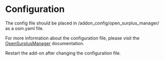 # Configuration

The config file should be placed in /addon_config/open_surplus_manager/ as a osm.yaml file.

For more information about the configuration file, please visit the [OpenSurplusManager](https://github.com/JoseRa9/OpenSurplusManager) documentation.

Restart the add-on after changing the configuration file.
